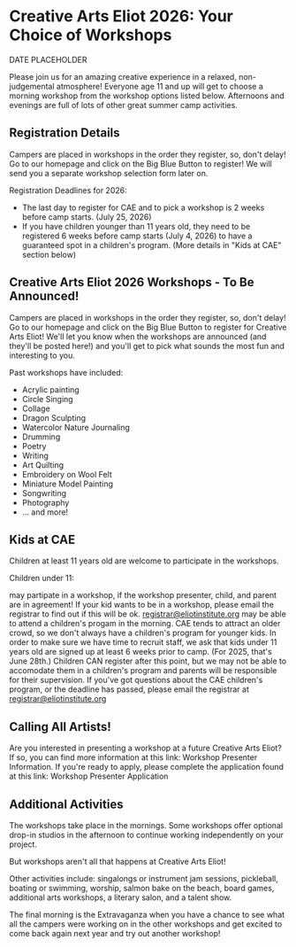# Creative Arts Eliot 2026: Your Choice of Workshops

<div id="camp-dates">DATE PLACEHOLDER</div>

Please join us for an amazing creative experience in a relaxed, non-judgemental atmosphere! Everyone age 11 and up will get to choose a morning workshop from the workshop options listed below. Afternoons and evenings are full of lots of other great summer camp activities.

## Registration Details

Campers are placed in workshops in the order they register, so, don't delay! Go to our homepage and click on the Big Blue Button to register! We will send you a separate workshop selection form later on.

Registration Deadlines for 2026:

- The last day to register for CAE and to pick a workshop is 2 weeks before camp starts. (July 25, 2026)
- If you have children younger than 11 years old, they need to be registered 6 weeks before camp starts (July 4, 2026) to have a guaranteed spot in a children's program. (More details in "Kids at CAE" section below)

##  Creative Arts Eliot 2026 Workshops - To Be Announced!

Campers are placed in workshops in the order they register, so, don't delay! Go to our homepage and click on the Big Blue Button to register for Creative Arts Eliot! We'll let you know when the workshops are announced (and they'll be posted here!) and you'll get to pick what sounds the most fun and interesting to you.

Past workshops have included:

- Acrylic painting
- Circle Singing
- Collage
- Dragon Sculpting
- Watercolor Nature Journaling
- Drumming
- Poetry
- Writing
- Art Quilting
- Embroidery on Wool Felt
- Miniature Model Painting
- Songwriting
- Photography
- ... and more!

## Kids at CAE

Children at least 11 years old are welcome to participate in the workshops.

Children under 11:

may partipate in a workshop, if the workshop presenter, child, and parent are in agreement! If your kid wants to be in a workshop, please email the registrar to find out if this will be ok. registrar@eliotinstitute.org
may be able to attend a children's progam in the morning. CAE tends to attract an older crowd, so we don't always have a children's program for younger kids. In order to make sure we have time to recruit staff, we ask that kids under 11 years old are signed up at least 6 weeks prior to camp. (For 2025, that's June 28th.) Children CAN register after this point, but we may not be able to accomodate them in a children's program and parents will be responsible for their supervision. If you've got questions about the CAE children's program, or the deadline has passed, please email the registrar at registrar@eliotinstitute.org

## Calling All Artists!

Are you interested in presenting a workshop at a future Creative Arts Eliot? If so, you can find more information at this link: Workshop Presenter Information. If you're ready to apply, please complete the application found at this link: Workshop Presenter Application

## Additional Activities

The workshops take place in the mornings. Some workshops offer optional drop-in studios in the afternoon to continue working independently on your project.

But workshops aren't all that happens at Creative Arts Eliot!

Other activities include: singalongs or instrument jam sessions, pickleball, boating or swimming, worship, salmon bake on the beach, board games, additional arts workshops, a literary salon, and a talent show.

The final morning is the Extravaganza when you have a chance to see what all the campers were working on in the other workshops and get excited to come back again next year and try out another workshop!
